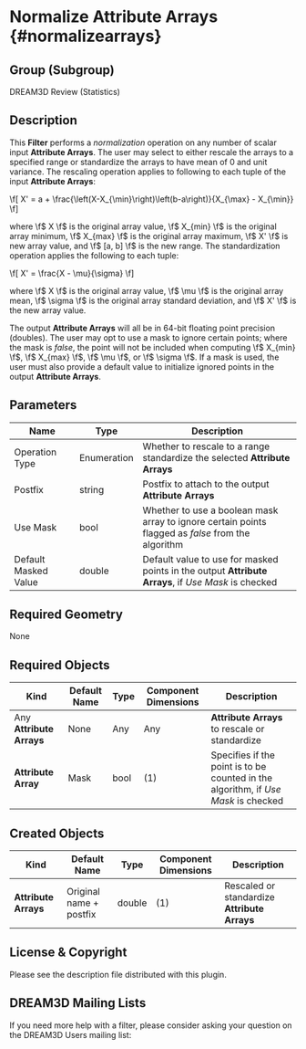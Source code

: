 Normalize Attribute Arrays {#normalizearrays}
=============

## Group (Subgroup) ##

DREAM3D Review (Statistics)

## Description ##

This **Filter** performs a _normalization_ operation on any number of scalar input **Attribute Arrays**.  The user may select to either rescale the arrays to a specified range or standardize the arrays to have mean of 0 and unit variance.  The rescaling operation applies to following to each tuple of the input **Attribute Arrays**:

\f[ X' = a + \frac{\left(X-X_{\min}\right)\left(b-a\right)}{X_{\max} - X_{\min}} \f] 

where \f$ X \f$ is the original array value, \f$ X_{min} \f$ is the original array minimum, \f$ X_{max} \f$ is the original array maximum, \f$ X' \f$ is new array value, and \f$ [a, b] \f$ is the new range.  The standardization operation applies the following to each tuple:

\f[ X' = \frac{X - \mu}{\sigma} \f] 

where \f$ X \f$ is the original array value, \f$ \mu \f$ is the original array mean, \f$ \sigma \f$ is the original array standard deviation, and \f$ X' \f$ is the new array value.

The output **Attribute Arrays** will all be in 64-bit floating point precision (doubles).  The user may opt to use a mask to ignore certain points; where the mask is _false_, the point will not be included when computing \f$ X_{min} \f$, \f$ X_{max} \f$, \f$ \mu \f$, or \f$ \sigma \f$.  If a mask is used, the user must also provide a default value to initialize ignored points in the output **Attribute Arrays**.

## Parameters ##

| Name | Type | Description |
|------|------|-------------|
| Operation Type | Enumeration | Whether to rescale to a range standardize the selected **Attribute Arrays** |
| Postfix | string | Postfix to attach to the output **Attribute Arrays** |
| Use Mask | bool | Whether to use a boolean mask array to ignore certain points flagged as _false_ from the algorithm |
| Default Masked Value | double | Default value to use for masked points in the output **Attribute Arrays**, if _Use Mask_ is checked |

## Required Geometry ###

None

## Required Objects ##

| Kind | Default Name | Type | Component Dimensions | Description |
|------|--------------|------|----------------------|-------------|
| Any **Attribute Arrays** | None | Any | Any | **Attribute Arrays** to rescale or standardize |
| **Attribute Array** | Mask | bool | (1) | Specifies if the point is to be counted in the algorithm, if _Use Mask_ is checked |

## Created Objects ##

| Kind | Default Name | Type | Component Dimensions | Description |
|------|--------------|------|----------------------|-------------|
| **Attribute Arrays** | Original name + postfix | double | (1) | Rescaled or standardize **Attribute Arrays** |

## License & Copyright ##

Please see the description file distributed with this plugin.

## DREAM3D Mailing Lists ##

If you need more help with a filter, please consider asking your question on the DREAM3D Users mailing list:
